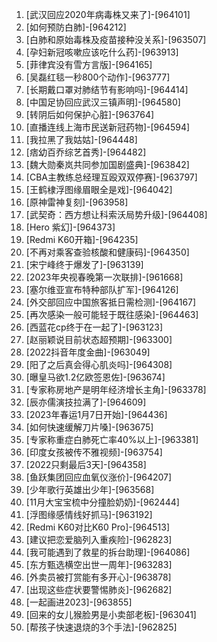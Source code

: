 
1. [武汉回应2020年病毒株又来了]-[964101]
1. [如何预防白肺]-[964212]
1. [白肺和原始毒株及疫苗接种没关系]-[963507]
1. [孕妇新冠咳嗽应该吃什么药]-[963913]
1. [菲律宾没有雪方言版]-[964165]
1. [吴磊红毯一秒800个动作]-[963777]
1. [长期戴口罩对肺结节有影响吗]-[964414]
1. [中国足协回应武汉三镇声明]-[964580]
1. [转阴后如何保护心脏]-[963764]
1. [直播连线上海市民送新冠药物]-[964594]
1. [我拉黑了我姑姑]-[964448]
1. [痞幼百乔综艺首秀]-[964482]
1. [魏大勋秦岚共同参加国剧盛典]-[963842]
1. [CBA主教练总经理互殴双双停赛]-[963797]
1. [王鹤棣浮图缘眉眼全是戏]-[964042]
1. [原神雷神复刻]-[963958]
1. [武契奇：西方想让科索沃局势升级]-[964408]
1. [Hero 紫幻]-[964373]
1. [Redmi K60开箱]-[964235]
1. [不再对乘客查验核酸和健康码]-[964350]
1. [宋宁峰终于爆发了]-[963139]
1. [2023年央视春晚第一次联排]-[961668]
1. [塞尔维亚宣布特种部队扩军]-[964126]
1. [外交部回应中国旅客抵日需检测]-[964167]
1. [再次感染一般可能轻于既往感染]-[964463]
1. [西蓝花cp终于在一起了]-[963123]
1. [赵丽颖说目前状态超预期]-[963300]
1. [2022抖音年度金曲]-[963049]
1. [阳了之后真会得心肌炎吗]-[964308]
1. [曝皇马欲1.2亿欧签恩佐]-[963674]
1. [专家称房地产是明年经济增长主角]-[963378]
1. [辰亦儒演技拉满了]-[964609]
1. [2023年春运1月7日开始]-[964436]
1. [如何快速缓解刀片嗓]-[963675]
1. [专家称重症白肺死亡率40%以上]-[963381]
1. [印度女孩被传不雅视频]-[963754]
1. [2022只剩最后3天]-[964358]
1. [鱼跃集团回应血氧仪涨价]-[964207]
1. [少年歌行英雄出少年]-[963568]
1. [11月大宝宝梳中分撞脸奶奶]-[962444]
1. [浮图缘感情线好抓马]-[963192]
1. [Redmi K60对比K60 Pro]-[964513]
1. [建议把恋爱脑列入重疾险]-[962823]
1. [我可能遇到了救星的拆台助理]-[964086]
1. [东方甄选横空出世一周年]-[963283]
1. [外卖员被打赏能有多开心]-[963878]
1. [出现这些症状要警惕肺炎]-[962682]
1. [一起画进2023]-[963855]
1. [回来的女儿猴脸男是小卖部老板]-[963041]
1. [帮孩子快速退烧的3个手法]-[962825]